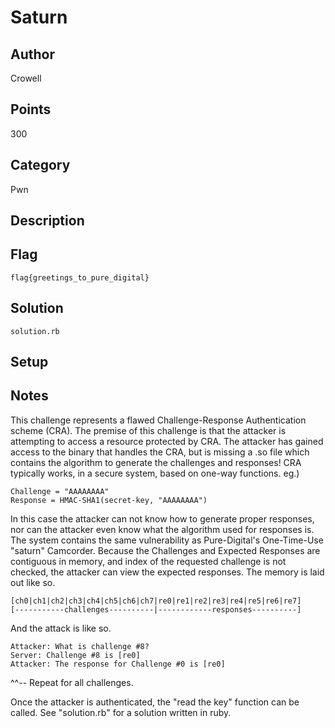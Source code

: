 # Saturn
## Author
Crowell
## Points
300
## Category
Pwn
## Description

## Flag
`flag{greetings_to_pure_digital}`
## Solution
`solution.rb`
## Setup

## Notes
This challenge represents a flawed Challenge-Response Authentication scheme (CRA). The premise of this challenge is that the attacker is attempting to access a resource protected by CRA. The attacker has gained access to the binary that handles the CRA, but is missing a .so file which contains the algorithm to generate the challenges and responses!
CRA typically works, in a secure system, based on one-way functions.
eg.)
```
Challenge = "AAAAAAAA"
Response = HMAC-SHA1(secret-key, "AAAAAAAA")
```
In this case the attacker can not know how to generate proper responses, nor can the attacker even know what the algorithm used for responses is.
The system contains the same vulnerability as Pure-Digital's One-Time-Use
"saturn" Camcorder.
Because the Challenges and Expected Responses are contiguous in memory, and index of the requested challenge is not checked, the attacker can view the expected responses.
The memory is laid out like so.
```
[ch0|ch1|ch2|ch3|ch4|ch5|ch6|ch7|re0|re1|re2|re3|re4|re5|re6|re7]
[-----------challenges----------|------------responses----------]
```
And the attack is like so.
```
Attacker: What is challenge #8?
Server: Challenge #8 is [re0]
Attacker: The response for Challenge #0 is [re0]
```
^^-- Repeat for all challenges.

Once the attacker is authenticated, the "read the key" function can be called.
See "solution.rb" for a solution written in ruby.